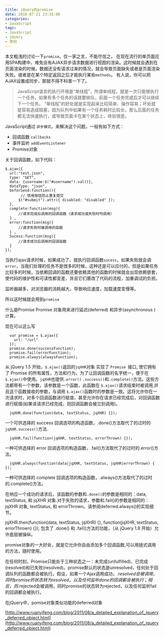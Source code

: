 ```yaml
---
title: jQuery的promise
date: 2016-07-21 23:35:08
categories:
- JavaScript
tags:
- JavaScript
- jQuery
- 原创
---
```


本文粗浅的讨论一下`promise`。仅一家之言，不能尽信之。
在现在流行的单页面应用SPA构建中，难免会有AJAX异步请求数据进行视图的渲染。这时候就会遇到在页面渲染的时候，数据还没有请求过来的情况，就会导致页面缺失或者是页面渲染失败。或者是在某个特定返回之后才能执行某些`methods`。
有人说，你可以把AJAX设置成同步，那就不得不科普一下了。

>JavaScript语言的执行环境是“单线程”，所谓单线程，就是一次只能够执行一个任务，如果有多个任务的话就要排队，前面一个任务完成后才可以继续下一个任务。
> “单线程”的好处就是实现起来比较简单、操作容易；坏处就是容易造成阻塞，因为队列中如果有一个任务耗时比较长，那么后面的任务都无法快速执行，或导致页面卡在某个状态上，体验很差。

JavaScript通过 `异步模式`，来解决这个问题，一般有如下方式：

+ 回调函数 `callbacks`
+ 事件监听 `addEventListener`
+ Promise对象

关于回调函数，如下代码：
```
$.ajax({
  url:"test.json",
  type: "GET",
  data: {username:$("#username").val()},
  dataType: "json",
  beforSend:function(){
       // 禁用按钮防止重复提交
      $("#submit").attr({ disabled: "disabled" });
  },
  complete:function(msg){
      //请求完成后调用的回调函数（请求成功或失败时均调用）
  } ,
  error:function(msg){
      //请求失败时被调用的函数
  } ,
  Sucess:function(msg){
      //请求成功后调用的回调函数
  }
});

```
当执行ajax请求时候，如果成功了，就执行回调函数`sucess`，如果失败就会调`error`，当我们处理的任务不是很多的时候，这种还是可以应付的，但是如果任务比较多的时候，当依赖回调的函数还要依赖其他的函数的时候就会出现依赖嵌套，使代码的维护性和可读性都变差，并且它们篡改了代码的流程，加重调试的负担。

监听器越多，对浏览器的消耗越大，导致响应速度，加载速度变慢等。

所以这时候就会用到`promise`

什么是Promise
Promise 对象用来进行延迟(deferred) 和异步(asynchronous ) 计算。

现在可以这么写

```
  var promise = $.ajax({
    url: "/url"
  });
  promise.done(successFunction);
  promise.fail(errorFunction);
  promise.always(alwaysFunction);

```

从 jQuery 1.5 开始，`$.ajax()`返回的`jqXHR`对象 实现了 `Promise `接口, 使它拥有了 Promise 的所有属性，方法和行为。为了让回调函数的名字统一，便于在`$.ajax()`中使用。`jqXHR`也提供`.error()` `.success()`和`.complete()`方法。这些方法都带有一个参数，该参数是一个函数，此函数在 `$.ajax()`请求结束时被调用,并且这个函数接收的参数，与调用 `$.ajax()`函数时的参数是一致。这将允许你在一次请求时，对多个回调函数进行赋值，甚至允许你在请求已经完成后，对回调函数进行赋值(如果该请求已经完成，则回调函数会被立刻调用)。
```
  jqXHR.done(function(data, textStatus, jqXHR) {});
```
一个可供选择的 success 回调选项的构造函数，.done()方法取代了的过时的`jqXHR.success()`方法.
```
  jqXHR.fail(function(jqXHR, textStatus, errorThrown) {});
```
一种可供选择的 error 回调选项的构造函数，.fail()方法取代了的过时的.error()方法。
```
  jqXHR.always(function(data|jqXHR, textStatus, jqXHR|errorThrown) { });
```
一种可供选择的 complete 回调选项的构造函数，.always()方法取代了的过时的.complete()方法。

在响应一个成功的请求后，该函数的参数和`.done()`的参数是相同的：data, textStatus, 和 jqXHR 对象.对于失败的请求，参数和.fail()的参数是相同的：jqXHR 对象, textStatus, 和 errorThrown。请参阅deferred.always()的实现细节。

jqXHR.then(function(data, textStatus, jqXHR) {}, function(jqXHR, textStatus, errorThrown) {});
包含了 .done() 和 .fail()方法的功能，（从 jQuery 1.8 开始）允许底层被操纵。


promise对象的一大好处，就是它允许你自由添加多个回调函数,可以用链式调用的方法，随时使用。

在任何时刻，Promise只能处于三种状态之一：未完成(unfulfilled)、已完成(resolved)和已失败(resolved)。promise默认的状态是unresolved，任何处于回调队列的函数都会被执行。假设，如果一个Ajax调用成功，$.resolved会被调用，同时promise的状态转为resolved，以及任何监听done的回调都会被执行；相反，则$.rejected会被调用，同时promise的状态转为rejected，以及任何监听fail的回调都会被执行。


在jQuery中，pomise对象类似功能的deferred对象


[http://www.ruanyifeng.com/blog/2011/08/a_detailed_explanation_of_jquery_deferred_object.html](http://www.ruanyifeng.com/blog/2011/08/a_detailed_explanation_of_jquery_deferred_object.html)
